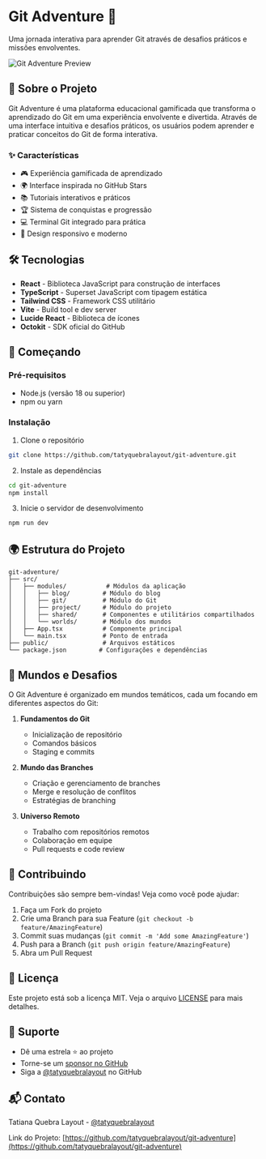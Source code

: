 # Git Adventure 🚀

Uma jornada interativa para aprender Git através de desafios práticos e missões envolventes.

![Git Adventure Preview](https://images.unsplash.com/photo-1618401471353-b98afee0b2eb?auto=format&fit=crop&w=1200&q=80)

## 🌟 Sobre o Projeto

Git Adventure é uma plataforma educacional gamificada que transforma o aprendizado do Git em uma experiência envolvente e divertida. Através de uma interface intuitiva e desafios práticos, os usuários podem aprender e praticar conceitos do Git de forma interativa.

### ✨ Características

- 🎮 Experiência gamificada de aprendizado
- 🌍 Interface inspirada no GitHub Stars
- 📚 Tutoriais interativos e práticos
- 🏆 Sistema de conquistas e progressão
- 💻 Terminal Git integrado para prática
- 📱 Design responsivo e moderno

## 🛠️ Tecnologias

- **React** - Biblioteca JavaScript para construção de interfaces
- **TypeScript** - Superset JavaScript com tipagem estática
- **Tailwind CSS** - Framework CSS utilitário
- **Vite** - Build tool e dev server
- **Lucide React** - Biblioteca de ícones
- **Octokit** - SDK oficial do GitHub

## 🚀 Começando

### Pré-requisitos

- Node.js (versão 18 ou superior)
- npm ou yarn

### Instalação

1. Clone o repositório
```bash
git clone https://github.com/tatyquebralayout/git-adventure.git
```

2. Instale as dependências
```bash
cd git-adventure
npm install
```

3. Inicie o servidor de desenvolvimento
```bash
npm run dev
```

## 🌍 Estrutura do Projeto

```
git-adventure/
├── src/
│   ├── modules/           # Módulos da aplicação
│   │   ├── blog/         # Módulo do blog
│   │   ├── git/          # Módulo do Git
│   │   ├── project/      # Módulo do projeto
│   │   ├── shared/       # Componentes e utilitários compartilhados
│   │   └── worlds/       # Módulo dos mundos
│   ├── App.tsx           # Componente principal
│   └── main.tsx          # Ponto de entrada
├── public/               # Arquivos estáticos
└── package.json         # Configurações e dependências
```

## 🎯 Mundos e Desafios

O Git Adventure é organizado em mundos temáticos, cada um focando em diferentes aspectos do Git:

1. **Fundamentos do Git**
   - Inicialização de repositório
   - Comandos básicos
   - Staging e commits

2. **Mundo das Branches**
   - Criação e gerenciamento de branches
   - Merge e resolução de conflitos
   - Estratégias de branching

3. **Universo Remoto**
   - Trabalho com repositórios remotos
   - Colaboração em equipe
   - Pull requests e code review

## 👥 Contribuindo

Contribuições são sempre bem-vindas! Veja como você pode ajudar:

1. Faça um Fork do projeto
2. Crie uma Branch para sua Feature (`git checkout -b feature/AmazingFeature`)
3. Commit suas mudanças (`git commit -m 'Add some AmazingFeature'`)
4. Push para a Branch (`git push origin feature/AmazingFeature`)
5. Abra um Pull Request

## 📝 Licença

Este projeto está sob a licença MIT. Veja o arquivo [LICENSE](LICENSE) para mais detalhes.

## 🤝 Suporte

- Dê uma estrela ⭐️ ao projeto
- Torne-se um [sponsor no GitHub](https://github.com/sponsors/tatyquebralayout)
- Siga a [@tatyquebralayout](https://github.com/tatyquebralayout) no GitHub

## 📬 Contato

Tatiana Quebra Layout - [@tatyquebralayout](https://twitter.com/tatyquebralayout)

Link do Projeto: [https://github.com/tatyquebralayout/git-adventure](https://github.com/tatyquebralayout/git-adventure)